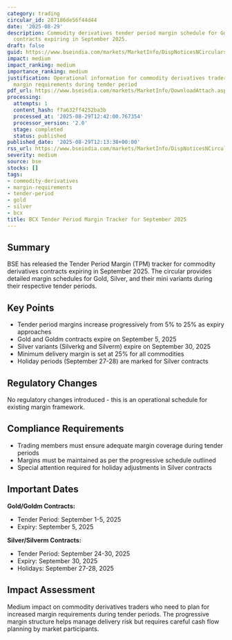 ```yaml
---
category: trading
circular_id: 287186de56f44d44
date: '2025-08-29'
description: Commodity derivatives tender period margin schedule for Gold and Silver
  contracts expiring in September 2025.
draft: false
guid: https://www.bseindia.com/markets/MarketInfo/DispNoticesNCirculars.aspx?Noticeid={8D3C3E53-7E3D-4A4C-AB4B-0A861015D117}&noticeno=20250829-31&dt=08/29/2025&icount=31&totcount=37&flag=0
impact: medium
impact_ranking: medium
importance_ranking: medium
justification: Operational information for commodity derivatives traders regarding
  margin requirements during tender period
pdf_url: https://www.bseindia.com/markets/MarketInfo/DownloadAttach.aspx?id=20250829-31&attachedId=86e756f0-7b12-4384-bfa8-e748f558f7c5
processing:
  attempts: 1
  content_hash: f7a632ff4252ba3b
  processed_at: '2025-08-29T12:42:00.767354'
  processor_version: '2.0'
  stage: completed
  status: published
published_date: '2025-08-29T12:13:38+00:00'
rss_url: https://www.bseindia.com/markets/MarketInfo/DispNoticesNCirculars.aspx?Noticeid={8D3C3E53-7E3D-4A4C-AB4B-0A861015D117}&noticeno=20250829-31&dt=08/29/2025&icount=31&totcount=37&flag=0
severity: medium
source: bse
stocks: []
tags:
- commodity-derivatives
- margin-requirements
- tender-period
- gold
- silver
- bcx
title: BCX Tender Period Margin Tracker for September 2025
---
```


## Summary

BSE has released the Tender Period Margin (TPM) tracker for commodity derivatives contracts expiring in September 2025. The circular provides detailed margin schedules for Gold, Silver, and their mini variants during their respective tender periods.

## Key Points

- Tender period margins increase progressively from 5% to 25% as expiry approaches
- Gold and Goldm contracts expire on September 5, 2025
- Silver variants (Silverkg and Silverm) expire on September 30, 2025
- Minimum delivery margin is set at 25% for all commodities
- Holiday periods (September 27-28) are marked for Silver contracts

## Regulatory Changes

No regulatory changes introduced - this is an operational schedule for existing margin framework.

## Compliance Requirements

- Trading members must ensure adequate margin coverage during tender periods
- Margins must be maintained as per the progressive schedule outlined
- Special attention required for holiday adjustments in Silver contracts

## Important Dates

**Gold/Goldm Contracts:**
- Tender Period: September 1-5, 2025
- Expiry: September 5, 2025

**Silver/Silverm Contracts:**
- Tender Period: September 24-30, 2025
- Expiry: September 30, 2025
- Holidays: September 27-28, 2025

## Impact Assessment

Medium impact on commodity derivatives traders who need to plan for increased margin requirements during tender periods. The progressive margin structure helps manage delivery risk but requires careful cash flow planning by market participants.